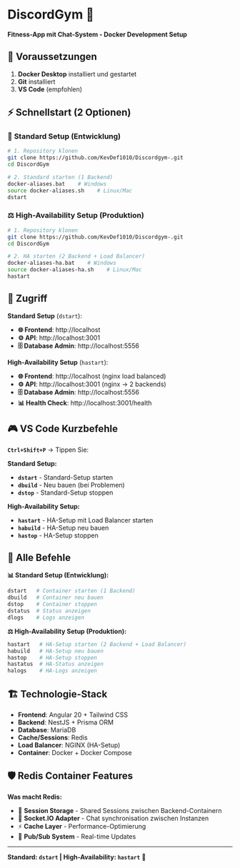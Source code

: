 # DiscordGym 💪

**Fitness-App mit Chat-System - Docker Development Setup**

## 🚀 Voraussetzungen

1. **Docker Desktop** installiert und gestartet
2. **Git** installiert  
3. **VS Code** (empfohlen)

## ⚡ Schnellstart (2 Optionen)

### 🚀 **Standard Setup** (Entwicklung)
```bash
# 1. Repository klonen
git clone https://github.com/KevDef1010/Discordgym-.git
cd DiscordGym

# 2. Standard starten (1 Backend)
docker-aliases.bat    # Windows
source docker-aliases.sh    # Linux/Mac
dstart
```

### ⚖️ **High-Availability Setup** (Produktion)
```bash
# 1. Repository klonen
git clone https://github.com/KevDef1010/Discordgym-.git
cd DiscordGym

# 2. HA starten (2 Backend + Load Balancer)
docker-aliases-ha.bat    # Windows
source docker-aliases-ha.sh    # Linux/Mac
hastart
```

## 📱 Zugriff

**Standard Setup** (`dstart`):
- **🌐 Frontend**: http://localhost
- **⚙️ API**: http://localhost:3001  
- **🗄️ Database Admin**: http://localhost:5556

**High-Availability Setup** (`hastart`):
- **🌐 Frontend**: http://localhost (nginx load balanced)
- **⚙️ API**: http://localhost:3001 (nginx → 2 backends)
- **🗄️ Database Admin**: http://localhost:5556
- **📊 Health Check**: http://localhost:3001/health

## 🎮 VS Code Kurzbefehle

**`Ctrl+Shift+P`** → Tippen Sie:

**Standard Setup:**
- **`dstart`** - Standard-Setup starten
- **`dbuild`** - Neu bauen (bei Problemen)
- **`dstop`** - Standard-Setup stoppen

**High-Availability Setup:**
- **`hastart`** - HA-Setup mit Load Balancer starten
- **`habuild`** - HA-Setup neu bauen
- **`hastop`** - HA-Setup stoppen

## 🔧 Alle Befehle

**📊 Standard Setup (Entwicklung):**
```bash
dstart   # Container starten (1 Backend)
dbuild   # Container neu bauen  
dstop    # Container stoppen
dstatus  # Status anzeigen
dlogs    # Logs anzeigen
```

**⚖️ High-Availability Setup (Produktion):**
```bash
hastart   # HA-Setup starten (2 Backend + Load Balancer)
habuild   # HA-Setup neu bauen  
hastop    # HA-Setup stoppen
hastatus  # HA-Status anzeigen
halogs    # HA-Logs anzeigen
```

## 🏗️ Technologie-Stack

- **Frontend**: Angular 20 + Tailwind CSS
- **Backend**: NestJS + Prisma ORM
- **Database**: MariaDB
- **Cache/Sessions**: Redis
- **Load Balancer**: NGINX (HA-Setup)
- **Container**: Docker + Docker Compose

## 🛡️ Redis Container Features

**Was macht Redis:**
- 🔐 **Session Storage** - Shared Sessions zwischen Backend-Containern
- 💬 **Socket.IO Adapter** - Chat synchronisation zwischen Instanzen  
- ⚡ **Cache Layer** - Performance-Optimierung
- 🔄 **Pub/Sub System** - Real-time Updates

---

**Standard: `dstart` | High-Availability: `hastart`** 🎉
